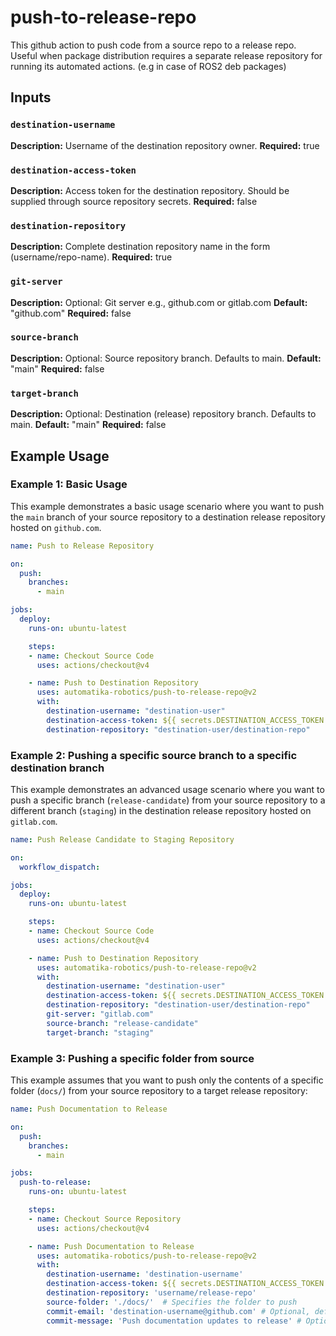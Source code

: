 # push-to-release-repo

This github action to push code from a source repo to a release repo. Useful when package distribution requires a separate release repository for running its automated actions. (e.g in case of ROS2 deb packages)

## Inputs

### `destination-username`
**Description:** Username of the destination repository owner.
**Required:** true

### `destination-access-token`
**Description:** Access token for the destination repository. Should be supplied through source repository secrets.
**Required:** false

### `destination-repository`
**Description:** Complete destination repository name in the form (username/repo-name).
**Required:** true

### `git-server`
**Description:** Optional: Git server e.g., github.com or gitlab.com
**Default:** "github.com"
**Required:** false

### `source-branch`
**Description:** Optional: Source repository branch. Defaults to main.
**Default:** "main"
**Required:** false

### `target-branch`
**Description:** Optional: Destination (release) repository branch. Defaults to main.
**Default:** "main"
**Required:** false

## Example Usage

### Example 1: Basic Usage

This example demonstrates a basic usage scenario where you want to push the `main` branch of your source repository to a destination release repository hosted on `github.com`.

```yaml
name: Push to Release Repository

on:
  push:
    branches:
      - main

jobs:
  deploy:
    runs-on: ubuntu-latest

    steps:
    - name: Checkout Source Code
      uses: actions/checkout@v4

    - name: Push to Destination Repository
      uses: automatika-robotics/push-to-release-repo@v2
      with:
        destination-username: "destination-user"
        destination-access-token: ${{ secrets.DESTINATION_ACCESS_TOKEN }}
        destination-repository: "destination-user/destination-repo"
```

### Example 2: Pushing a specific source branch to a specific destination branch

This example demonstrates an advanced usage scenario where you want to push a specific branch (`release-candidate`) from your source repository to a different branch (`staging`) in the destination release repository hosted on `gitlab.com`.

```yaml
name: Push Release Candidate to Staging Repository

on:
  workflow_dispatch:

jobs:
  deploy:
    runs-on: ubuntu-latest

    steps:
    - name: Checkout Source Code
      uses: actions/checkout@v4

    - name: Push to Destination Repository
      uses: automatika-robotics/push-to-release-repo@v2
      with:
        destination-username: "destination-user"
        destination-access-token: ${{ secrets.DESTINATION_ACCESS_TOKEN }}
        destination-repository: "destination-user/destination-repo"
        git-server: "gitlab.com"
        source-branch: "release-candidate"
        target-branch: "staging"
```

### Example 3: Pushing a specific folder from source

This example assumes that you want to push only the contents of a specific folder (`docs/`) from your source repository to a target release repository:

```yaml
name: Push Documentation to Release

on:
  push:
    branches:
      - main

jobs:
  push-to-release:
    runs-on: ubuntu-latest

    steps:
    - name: Checkout Source Repository
      uses: actions/checkout@v4

    - name: Push Documentation to Release
      uses: automatika-robotics/push-to-release-repo@v2
      with:
        destination-username: 'destination-username'
        destination-access-token: ${{ secrets.DESTINATION_ACCESS_TOKEN }}
        destination-repository: 'username/release-repo'
        source-folder: './docs/'  # Specifies the folder to push
        commit-email: 'destination-username@github.com' # Optional, defaults to destination-username@git-server
        commit-message: 'Push documentation updates to release' # Optional, customizes the commit message
```
